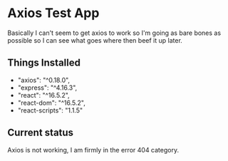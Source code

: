 # Axios Test App
Basically I can't seem to get axios to work so I'm going as bare bones as possible so I can see what goes where then beef it up later.
## Things Installed
- "axios": "^0.18.0",
- "express": "^4.16.3",
- "react": "^16.5.2",
- "react-dom": "^16.5.2",
- "react-scripts": "1.1.5"
## Current status
Axios is not working, I am firmly in the error 404 category.